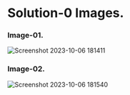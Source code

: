 # Solution-0 Images.
### Image-01.
![Screenshot 2023-10-06 181411](https://github.com/Khush0031/pw-skills-full-stack-web-dev-assignment-solution/assets/121889921/87a01a35-0aca-47e9-9914-36db8d7c7e94)
### Image-02.
![Screenshot 2023-10-06 181540](https://github.com/Khush0031/pw-skills-full-stack-web-dev-assignment-solution/assets/121889921/c6015fb9-fae4-4710-bada-e96b80a30c22)
